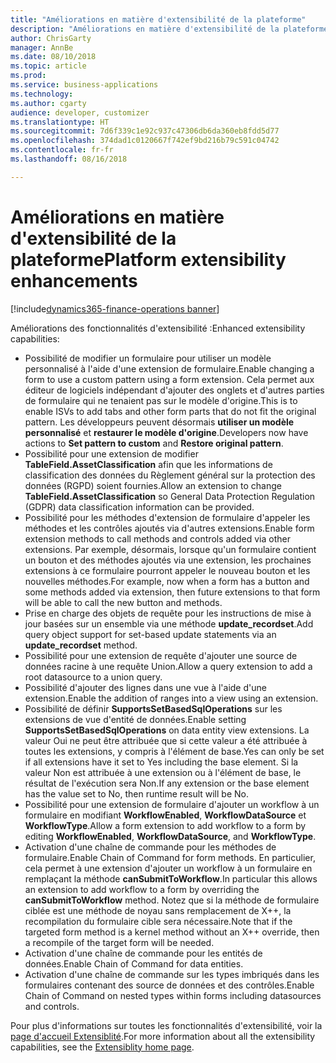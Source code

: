 ```yaml
---
title: "Améliorations en matière d'extensibilité de la plateforme"
description: "Améliorations en matière d'extensibilité de la plateforme"
author: ChrisGarty
manager: AnnBe
ms.date: 08/10/2018
ms.topic: article
ms.prod: 
ms.service: business-applications
ms.technology: 
ms.author: cgarty
audience: developer, customizer
ms.translationtype: HT
ms.sourcegitcommit: 7d6f339c1e92c937c47306db6da360eb8fdd5d77
ms.openlocfilehash: 374dad1c0120667f742ef9bd216b79c591c04742
ms.contentlocale: fr-fr
ms.lasthandoff: 08/16/2018

---
```


# <a name="platform-extensibility-enhancements"></a><span data-ttu-id="8f0fc-103">Améliorations en matière d'extensibilité de la plateforme</span><span class="sxs-lookup"><span data-stu-id="8f0fc-103">Platform extensibility enhancements</span></span>

[!include[dynamics365-finance-operations banner](../includes/dynamics365-finance-operations.md)]

<span data-ttu-id="8f0fc-104">Améliorations des fonctionnalités d'extensibilité :</span><span class="sxs-lookup"><span data-stu-id="8f0fc-104">Enhanced extensibility capabilities:</span></span>
- <span data-ttu-id="8f0fc-105">Possibilité de modifier un formulaire pour utiliser un modèle personnalisé à l'aide d'une extension de formulaire.</span><span class="sxs-lookup"><span data-stu-id="8f0fc-105">Enable changing a form to use a custom pattern using a form extension.</span></span> <span data-ttu-id="8f0fc-106">Cela permet aux éditeur de logiciels indépendant d'ajouter des onglets et d'autres parties de formulaire qui ne tenaient pas sur le modèle d'origine.</span><span class="sxs-lookup"><span data-stu-id="8f0fc-106">This is to enable ISVs to add tabs and other form parts that do not fit the original pattern.</span></span> <span data-ttu-id="8f0fc-107">Les développeurs peuvent désormais **utiliser un modèle personnalisé** et **restaurer le modèle d'origine**.</span><span class="sxs-lookup"><span data-stu-id="8f0fc-107">Developers now have actions to **Set pattern to custom** and **Restore original pattern**.</span></span>
- <span data-ttu-id="8f0fc-108">Possibilité pour une extension de modifier **TableField.AssetClassification** afin que les informations de classification des données du Règlement général sur la protection des données (RGPD) soient fournies.</span><span class="sxs-lookup"><span data-stu-id="8f0fc-108">Allow an extension to change **TableField.AssetClassification** so General Data Protection Regulation (GDPR) data classification information can be provided.</span></span>
- <span data-ttu-id="8f0fc-109">Possibilité pour les méthodes d'extension de formulaire d'appeler les méthodes et les contrôles ajoutés via d'autres extensions.</span><span class="sxs-lookup"><span data-stu-id="8f0fc-109">Enable form extension methods to call methods and controls added via other extensions.</span></span> <span data-ttu-id="8f0fc-110">Par exemple, désormais, lorsque qu'un formulaire contient un bouton et des méthodes ajoutés via une extension, les prochaines extensions à ce formulaire pourront appeler le nouveau bouton et les nouvelles méthodes.</span><span class="sxs-lookup"><span data-stu-id="8f0fc-110">For example, now when a form has a button and some methods added via extension, then future extensions to that form will be able to call the new button and methods.</span></span>
- <span data-ttu-id="8f0fc-111">Prise en charge des objets de requête pour les instructions de mise à jour basées sur un ensemble via une méthode **update_recordset**.</span><span class="sxs-lookup"><span data-stu-id="8f0fc-111">Add query object support for set-based update statements via an **update_recordset** method.</span></span>
- <span data-ttu-id="8f0fc-112">Possibilité pour une extension de requête d'ajouter une source de données racine à une requête Union.</span><span class="sxs-lookup"><span data-stu-id="8f0fc-112">Allow a query extension to add a root datasource to a union query.</span></span>
- <span data-ttu-id="8f0fc-113">Possibilité d'ajouter des lignes dans une vue à l'aide d'une extension.</span><span class="sxs-lookup"><span data-stu-id="8f0fc-113">Enable the addition of ranges into a view using an extension.</span></span>
- <span data-ttu-id="8f0fc-114">Possibilité de définir **SupportsSetBasedSqlOperations** sur les extensions de vue d'entité de données.</span><span class="sxs-lookup"><span data-stu-id="8f0fc-114">Enable setting **SupportsSetBasedSqlOperations** on data entity view extensions.</span></span> <span data-ttu-id="8f0fc-115">La valeur Oui ne peut être attribuée que si cette valeur a été attribuée à toutes les extensions, y compris à l'élément de base.</span><span class="sxs-lookup"><span data-stu-id="8f0fc-115">Yes can only be set if all extensions have it set to Yes including the base element.</span></span> <span data-ttu-id="8f0fc-116">Si la valeur Non est attribuée à une extension ou à l'élément de base, le résultat de l'exécution sera Non.</span><span class="sxs-lookup"><span data-stu-id="8f0fc-116">If any extension or the base element has the value set to No, then runtime result will be No.</span></span>
- <span data-ttu-id="8f0fc-117">Possibilité pour une extension de formulaire d'ajouter un workflow à un formulaire en modifiant **WorkflowEnabled**, **WorkflowDataSource** et **WorkflowType**.</span><span class="sxs-lookup"><span data-stu-id="8f0fc-117">Allow a form extension to add workflow to a form by editing **WorkflowEnabled**, **WorkflowDataSource**, and **WorkflowType**.</span></span>
- <span data-ttu-id="8f0fc-118">Activation d'une chaîne de commande pour les méthodes de formulaire.</span><span class="sxs-lookup"><span data-stu-id="8f0fc-118">Enable Chain of Command for form methods.</span></span> <span data-ttu-id="8f0fc-119">En particulier, cela permet à une extension d'ajouter un workflow à un formulaire en remplaçant la méthode **canSubmitToWorkflow**.</span><span class="sxs-lookup"><span data-stu-id="8f0fc-119">In particular this allows an extension to add workflow to a form by overriding the **canSubmitToWorkflow** method.</span></span> <span data-ttu-id="8f0fc-120">Notez que si la méthode de formulaire ciblée est une méthode de noyau sans remplacement de X++, la recompilation du formulaire cible sera nécessaire.</span><span class="sxs-lookup"><span data-stu-id="8f0fc-120">Note that if the targeted form method is a kernel method without an X++ override, then a recompile of the target form will be needed.</span></span> 
- <span data-ttu-id="8f0fc-121">Activation d'une chaîne de commande pour les entités de données.</span><span class="sxs-lookup"><span data-stu-id="8f0fc-121">Enable Chain of Command for data entities.</span></span>
- <span data-ttu-id="8f0fc-122">Activation d'une chaîne de commande sur les types imbriqués dans les formulaires contenant des source de données et des contrôles.</span><span class="sxs-lookup"><span data-stu-id="8f0fc-122">Enable Chain of Command on nested types within forms including datasources and controls.</span></span>

<span data-ttu-id="8f0fc-123">Pour plus d'informations sur toutes les fonctionnalités d'extensibilité, voir la [page d'accueil Extensiblité](/dynamics365/unified-operations/dev-itpro/extensibility/extensibility-home-page).</span><span class="sxs-lookup"><span data-stu-id="8f0fc-123">For more information about all the extensibility capabilities, see the [Extensiblity home page](/dynamics365/unified-operations/dev-itpro/extensibility/extensibility-home-page).</span></span>

